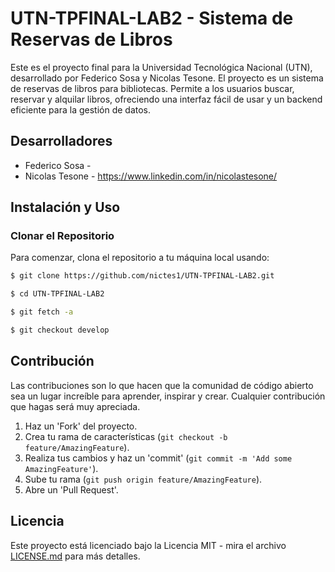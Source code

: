 # UTN-TPFINAL-LAB2 - Sistema de Reservas de Libros

Este es el proyecto final para la Universidad Tecnológica Nacional (UTN), desarrollado por Federico Sosa y Nicolas Tesone. El proyecto es un sistema de reservas de libros para bibliotecas. Permite a los usuarios buscar, reservar y alquilar libros, ofreciendo una interfaz fácil de usar y un backend eficiente para la gestión de datos.

## Desarrolladores

- Federico Sosa - 
- Nicolas Tesone - https://www.linkedin.com/in/nicolastesone/

## Instalación y Uso

### Clonar el Repositorio
Para comenzar, clona el repositorio a tu máquina local usando:
```sh
$ git clone https://github.com/nictes1/UTN-TPFINAL-LAB2.git
```
```sh
$ cd UTN-TPFINAL-LAB2
```
```sh
$ git fetch -a
```
```sh
$ git checkout develop
```


## Contribución

Las contribuciones son lo que hacen que la comunidad de código abierto sea un lugar increíble para aprender, inspirar y crear. Cualquier contribución que hagas será muy apreciada.

1. Haz un 'Fork' del proyecto.
2. Crea tu rama de características (`git checkout -b feature/AmazingFeature`).
3. Realiza tus cambios y haz un 'commit' (`git commit -m 'Add some AmazingFeature'`).
4. Sube tu rama (`git push origin feature/AmazingFeature`).
5. Abre un 'Pull Request'.

## Licencia

Este proyecto está licenciado bajo la Licencia MIT - mira el archivo [LICENSE.md](LICENSE.md) para más detalles.
